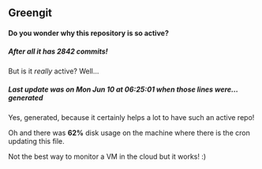## Greengit

#### Do you wonder why this repository is so active?

##### After all it has 2842 commits!

But is it *really* active? Well...

##### Last update was on Mon Jun 10 at 06:25:01 when those lines were... generated

Yes, generated, because it certainly helps a lot to have such an active repo!

Oh and there was **62%** disk usage on the machine
where there is the cron updating this file.

Not the best way to monitor a VM in the cloud but it works! :)
